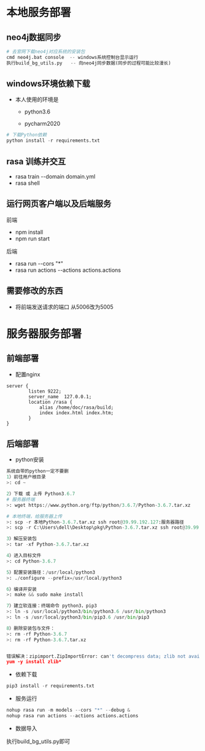 # 本地服务部署

## neo4j数据同步
```python
# 去官网下载neo4j对应系统的安装包
cmd neo4j.bat console  -- windows系统控制台显示运行
执行build_bg_utils.py   -- 向neo4j同步数据(同步的过程可能比较漫长)
```
## windows环境依赖下载 

- 本人使用的环境是

    - python3.6
    
    - pycharm2020 
  
```python
# 下载Python依赖
python install -r requirements.txt 
```

## rasa 训练并交互
- rasa train --domain domain.yml
- rasa shell 

## 运行网页客户端以及后端服务
前端
- npm install
- npm run start
  
后端
- rasa run --cors "*"
- rasa run actions --actions actions.actions 

## 需要修改的东西

- 将前端发送请求的端口 从5006改为5005

# 服务器服务部署
## 前端部署

- 配置nginx
```editorconfig
server {
        listen 9222;
        server_name  127.0.0.1;
        location /rasa {
            alias /home/doc/rasa/build;
            index index.html index.htm;
        }
}
```
## 后端部署
- python安装
```python
系统自带的python一定不要删
1）前往用户根目录
>: cd ~

2）下载 或 上传 Python3.6.7
# 服务器终端
>: wget https://www.python.org/ftp/python/3.6.7/Python-3.6.7.tar.xz

# 本地终端，给服务器上传
>: scp -r 本地Python-3.6.7.tar.xz ssh root@39.99.192.127:服务器路径
>: scp -r C:\Users\dell\Desktop\pkg\Python-3.6.7.tar.xz ssh root@39.99.192.127~

3）解压安装包
>: tar -xf Python-3.6.7.tar.xz

4）进入目标文件
>: cd Python-3.6.7

5）配置安装路径：/usr/local/python3
>: ./configure --prefix=/usr/local/python3

6）编译并安装
>: make && sudo make install

7）建立软连接：终端命令 python3，pip3
>: ln -s /usr/local/python3/bin/python3.6 /usr/bin/python3
>: ln -s /usr/local/python3/bin/pip3.6 /usr/bin/pip3

8）删除安装包与文件：
>: rm -rf Python-3.6.7
>: rm -rf Python-3.6.7.tar.xz


错误解决：zipimport.ZipImportError: can't decompress data; zlib not available
yum -y install zlib*
```

- 依赖下载
```python
pip3 install -r requirements.txt
```
- 服务运行

```python
nohup rasa run -m models --cors "*" --debug &
nohup rasa run actions --actions actions.actions
```
- 数据导入

执行build_bg_utils.py即可

